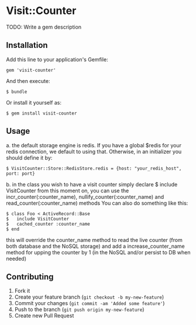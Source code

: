 # Visit::Counter

TODO: Write a gem description

## Installation

Add this line to your application's Gemfile:

    gem 'visit-counter'

And then execute:

    $ bundle

Or install it yourself as:

    $ gem install visit-counter

## Usage

a. the default storage engine is redis. If you have a global $redis for your redis connection, we default to using that. Otherwise, in an initializer you should define it by:

    $ VisitCounter::Store::RedisStore.redis = {host: "your_redis_host", port: port}

b. in the class you wish to have a visit counter simply declare
    $ include VisitCounter
from this moment on, you can use the incr_counter(:counter_name), nullify_counter(:counter_name) and read_counter(:counter_name) methods
You can also do something like this:

    $ class Foo < ActiveRecord::Base
    $   include VisitCounter
    $   cached_counter :counter_name
    $ end

this will override the counter_name method to read the live counter (from both database and the NoSQL storage) and add a increase_counter_name method for upping the counter by 1 (in the NoSQL and/or persist to DB when needed)

## Contributing

1. Fork it
2. Create your feature branch (`git checkout -b my-new-feature`)
3. Commit your changes (`git commit -am 'Added some feature'`)
4. Push to the branch (`git push origin my-new-feature`)
5. Create new Pull Request
